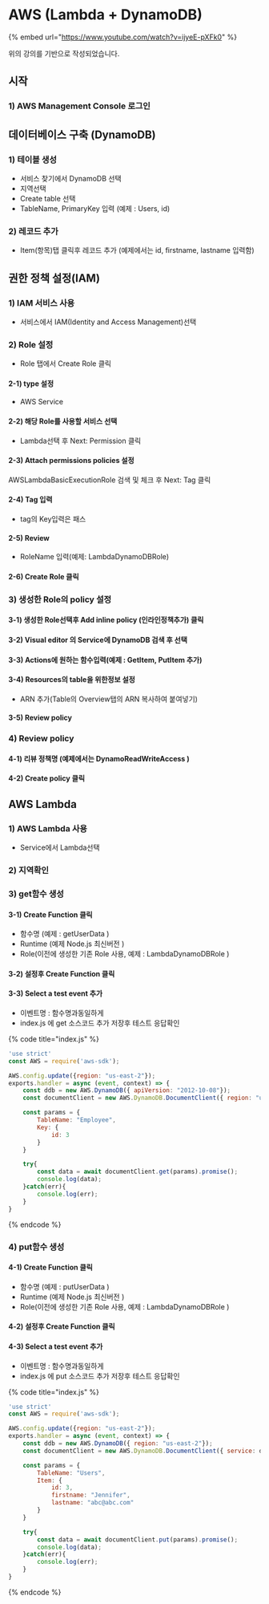 # AWS \(Lambda + DynamoDB\)

{% embed url="https://www.youtube.com/watch?v=ijyeE-pXFk0" %}

위의 강의를 기반으로 작성되었습니다. 

## 시작 

### 1\) AWS Management Console 로그인

## 데이터베이스 구축 \(DynamoDB\)

### 1\) 테이블 생성 

* 서비스 찾기에서 DynamoDB 선택 
* 지역선택 
* Create table 선택 
* TableName, PrimaryKey 입력 \(예제 : Users, id\) 

### 2\) 레코드 추가 

* Item\(항목\)탭 클릭후 레코드 추가 \(예제에서는 id, firstname, lastname 입력함\)

## 권한 정책 설정\(IAM\)

### 1\) IAM 서비스 사용 

* 서비스에서 IAM\(Identity and Access Management\)선택

### 2\) Role 설정 

* Role 탭에서 Create Role 클릭 

#### 2-1\) type 설정 

* AWS Service 

#### **2-2\) 해당 Role를 사용할 서비스 선택** 

*  Lambda선택 후 Next: Permission 클릭

#### 2-3\) Attach permissions policies 설정  

AWSLambdaBasicExecutionRole 검색 및 체크 후 Next: Tag 클릭 

#### 2-4\) Tag 입력 

* tag의 Key입력은 패스

#### 2-5\) Review

* RoleName 입력\(예제: LambdaDynamoDBRole\) 

#### 2-6\) Create Role 클릭 

### 3\) 생성한 Role의 policy 설정 

#### 3-1\) 생성한 Role선택후 Add inline policy \(인라인정책추가\) 클릭  

#### 3-2\) Visual editor 의 Service에 DynamoDB 검색 후 선택 

#### 3-3\) Actions에 원하는 함수입력\(예제 :  GetItem, PutItem 추가\)   

#### 3-4\) Resources의 table을 위한정보 설정 

* ARN 추가\(Table의 Overview탭의 ARN 복사하여 붙여넣기\) 

#### 3-5\) Review policy 

### 4\) Review policy 

#### 4-1\) 리뷰 정책명 \(예제에서는 DynamoReadWriteAccess \) 

#### 4-2\) Create policy 클릭  

## AWS Lambda

### 1\) AWS Lambda 사용 

* Service에서 Lambda선택 

### 2\) 지역확인

### 3\) get함수 생성 

#### 3-1\) Create Function 클릭 

* 함수명 \(예제 : getUserData \)
* Runtime \(예제 Node.js 최신버전 \) 
* Role\(이전에 생성한 기존 Role 사용, 예제 : LambdaDynamoDBRole \) 

#### 3-2\) 설정후 Create Function 클릭

#### 3-3\) Select a test event 추가 

* 이벤트명 : 함수명과동일하게 
* index.js 에 get 소스코드 추가 저장후 테스트 응답확인

{% code title="index.js" %}
```javascript
'use strict'
const AWS = require('aws-sdk');

AWS.config.update({region: "us-east-2"});
exports.handler = async (event, context) => {
    const ddb = new AWS.DynamoDB({ apiVersion: "2012-10-08"});
    const documentClient = new AWS.DynamoDB.DocumentClient({ region: "us-east-2"});

    const params = {
        TableName: "Employee",
        Key: {
            id: 3
        }
    }

    try{
        const data = await documentClient.get(params).promise();
        console.log(data);
    }catch(err){
        console.log(err);
    }
}
```
{% endcode %}

### 4\) put함수 생성 

#### 4-1\) Create Function 클릭 

* 함수명 \(예제 : putUserData \)
* Runtime \(예제 Node.js 최신버전 \) 
* Role\(이전에 생성한 기존 Role 사용, 예제 : LambdaDynamoDBRole \) 

#### 4-2\) 설정후 Create Function 클릭

#### 4-3\) Select a test event 추가 

* 이벤트명 : 함수명과동일하게 
* index.js 에 put 소스코드 추가 저장후 테스트 응답확인

{% code title="index.js" %}
```javascript
'use strict'
const AWS = require('aws-sdk');

AWS.config.update({region: "us-east-2"});
exports.handler = async (event, context) => {
    const ddb = new AWS.DynamoDB({ region: "us-east-2"});
    const documentClient = new AWS.DynamoDB.DocumentClient({ service: ddb});

    const params = {
        TableName: "Users",
        Item: {
            id: 3,
            firstname: "Jennifer",
            lastname: "abc@abc.com"
        }
    }

    try{
        const data = await documentClient.put(params).promise();
        console.log(data);
    }catch(err){
        console.log(err);
    }
}
```
{% endcode %}



